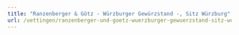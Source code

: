 ```yaml
---
title: "Ranzenberger & Götz - Würzburger Gewürzstand -, Sitz Würzburg"
url: /uettingen/ranzenberger-und-goetz-wuerzburger-gewuerzstand-sitz-wuerzburg/
---
```

